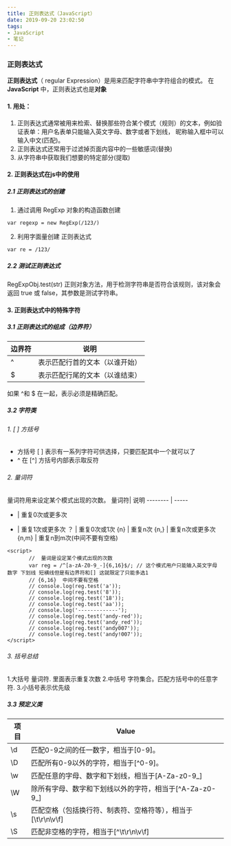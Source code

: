 ```yaml
---
title: 正则表达式（JavaScript）
date: 2019-09-20 23:02:50
tags:
- JavaScript
- 笔记
---
```

### 正则表达式
**正则表达式**（ regular Expression）是用来匹配字符串中字符组合的模式。
在 **JavaScript** 中，正则表达式也是**对象**

#### 1. 用处：
1. 正则表达式通常被用来检索、替换那些符合某个模式（规则）的文本，例如验证表单：用户名表单只能输入英文字母、数字或者下划线， 昵称输入框中可以输入中文(匹配)。
2. 正则表达式还常用于过滤掉页面内容中的一些敏感词(替换)
3. 从字符串中获取我们想要的特定部分(提取)
#### 2. 正则表达式在js中的使用
##### 2.1 正则表达式的创建
1. 通过调用 RegExp 对象的构造函数创建    
```
var regexp = new RegExp(/123/)
```
2. 利用字面量创建 正则表达式
```
var re = /123/
```
##### 2.2 测试正则表达式
RegExpObj.test(str) 正则对象方法，用于检测字符串是否符合该规则，该对象会返回 true 或 false，其参数是测试字符串。
#### 3. 正则表达式中的特殊字符
##### 3.1 正则表达式的组成（边界符）
边界符     | 说明
-------- | -----
^  | 表示匹配行首的文本（以谁开始）
$  | 表示匹配行尾的文本（以谁结束）
如果 ^和 $ 在一起，表示必须是精确匹配。
##### 3.2 字符类
###### 1. [ ] 方括号
-  方括号 [ ] 表示有一系列字符可供选择，只要匹配其中一个就可以了
- ^ 在 [^] 方括号内部表示取反符
###### 2. 量词符
量词符用来设定某个模式出现的次数。
量词符| 说明
-------- | -----
*  | 重复0次或更多次
+  | 重复1次或更多次
？  | 重复0次或1次
{n}  | 重复n次
{n,}  | 重复n次或更多次
{n,m}  | 重复n到m次(中间不要有空格)
 ```
<script>
        //  量词是设定某个模式出现的次数
        var reg = /^[a-zA-Z0-9_-]{6,16}$/; // 这个模式用户只能输入英文字母 数字 下划线 短横线但是有边界符和[] 这就限定了只能多选1
        // {6,16}  中间不要有空格
        // console.log(reg.test('a'));
        // console.log(reg.test('8'));
        // console.log(reg.test('18'));
        // console.log(reg.test('aa'));
        // console.log('-------------');
        // console.log(reg.test('andy-red'));
        // console.log(reg.test('andy_red'));
        // console.log(reg.test('andy007'));
        // console.log(reg.test('andy!007'));
</script>
```
###### 3. 括号总结
1.大括号  量词符.  里面表示重复次数
2.中括号 字符集合。匹配方括号中的任意字符. 
3.小括号表示优先级
##### 3.3 预定义类
项目     | Value
-------- | -----
\d  | 匹配0-9之间的任一数字，相当于[0-9]。
\D  | 匹配所有0-9以外的字符，相当于[^0-9]。
\w  | 匹配任意的字母、数字和下划线，相当于[A-Za-z0-9_]
\W  | 除所有字母、数字和下划线以外的字符，相当于[^A-Za-z0-9_]
\s  | 匹配空格（包括换行符、制表符、空格符等），相当于[\t\r\n\v\f]
\S  | 匹配非空格的字符，相当于[^\t\r\n\v\f]

